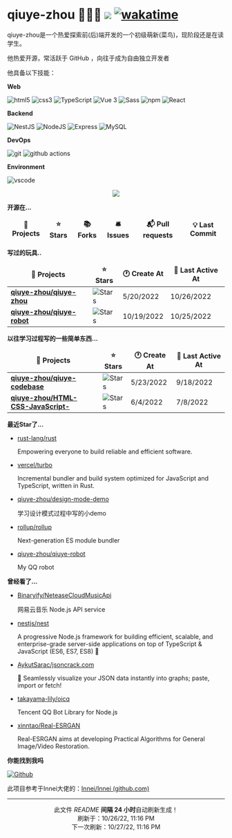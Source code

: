 # qiuye-zhou 🧑🏻‍💻 ![](https://visitor-badge.laobi.icu/badge?page_id=qiuye-zhou.readme) [![wakatime](https://wakatime.com/badge/user/9213dc96-df0d-4e66-b0bb-50f9e04e988c.svg)](https://wakatime.com/@9213dc96-df0d-4e66-b0bb-50f9e04e988c)

qiuye-zhou是一个热爱探索前(后)端开发的一个初级萌新(菜鸟)，现阶段还是在读学生。

他热爱开源，常活跃于 GitHub ，向往于成为自由独立开发者

他具备以下技能：

**Web**

<p>
  <img alt="html5" src="https://img.shields.io/badge/-HTML5-E34F26?style=flat-square&logo=html5&logoColor=white" />
  <img alt="css3" src="https://img.shields.io/badge/-Css3-1572B6.svg?logo=css3&style=popout">
  <img alt="TypeScript" src="https://img.shields.io/badge/-TypeScript-007ACC?style=flat-square&logo=typescript&logoColor=white" />
  <img alt="Vue 3" src="https://img.shields.io/badge/-Vue-5BA17F?style=flat-square&logo=vue.js&logoColor=white" />
  <img alt="Sass" src="https://img.shields.io/badge/-Sass-CC6699?style=flat-square&logo=sass&logoColor=white" />
  <img alt="npm" src="https://img.shields.io/badge/-NPM-CB3837?style=flat-square&logo=npm&logoColor=white" />
  <img alt="React" src="https://img.shields.io/badge/-React-45b8d8?style=flat-square&logo=react&logoColor=white" />
</p>

**Backend**

<p>
  <img alt="NestJS" src="https://img.shields.io/badge/-NestJS-ea2845?style=flat-square&logo=nestjs&logoColor=white" />
  <img alt="NodeJS" src="https://img.shields.io/badge/-NodeJS-43853d?style=flat-square&logo=Node.js&logoColor=white" />
  <img alt="Express" src="https://img.shields.io/badge/-express-13aa52?style=flat-square&logo=express&logoColor=white" />
  <img alt="MySQL" src="https://img.shields.io/badge/-MySQL-13aa52?style=flat-square&logo=Mysql&logoColor=white" />
</p>

**DevOps**

<p>
  <img alt="git" src="https://img.shields.io/badge/-Git-F05032?style=flat-square&logo=git&logoColor=white" />
  <img alt="github actions"
    src="https://img.shields.io/badge/-Github_Actions-2088FF?style=flat-square&logo=github-actions&logoColor=white" />
</p>

**Environment**

<p>
  <img alt="vscode" src="https://img.shields.io/badge/Visual%20Studio%20Code-blue?style=flat-square&logo=visual-studio-code&logoColor=ffffff" />
</p>

<div align="center"> <img src="[https://metrics.lecoq.io/sun0225SUN?template=classic&config.timezone=Asia%2FShanghai](https://metrics.lecoq.io/qiuye-zhou?template=classic&base.header=0&base.activity=0&base.community=0&base.repositories=0&base.metadata=0&languages=1&base=header%2C%20activity%2C%20community%2C%20repositories%2C%20metadata&base.indepth=false&base.hireable=false&base.skip=false&languages=false&languages.skipped=qiuye-zhou.github.io&languages.limit=8&languages.threshold=0%25&languages.other=false&languages.colors=github&languages.sections=most-used&languages.indepth=false&languages.analysis.timeout=15&languages.categories=markup%2C%20programming&languages.recent.categories=markup%2C%20programming&languages.recent.load=300&languages.recent.days=14&config.timezone=Asia%2FShanghai)"> </div>

**开源在...**

<table><thead align=center><tr border: none;><td><b>🎁 Projects</b></td><td><b>⭐ Stars</b></td><td><b>📚 Forks</b></td><td><b>🛎 Issues</b></td><td><b>📬 Pull requests</b></td><td><b>💡 Last Commit</b></td></tr></thead><tbody></tbody></table>


**写过的玩具..**

<table><thead align=center><tr border: none;><td><b>🎁 Projects</b></td><td><b>⭐ Stars</b></td><td><b>🕐 Create At</b></td><td><b>📅 Last Active At</b></td></tr></thead><tbody><tr><td><a href=https://github.com/qiuye-zhou/qiuye-zhou target=_blank><b>qiuye-zhou/qiuye-zhou</b></a></td><td><img alt=Stars src="https://img.shields.io/github/stars/qiuye-zhou/qiuye-zhou?style=flat-square&labelColor=343b41"></td><td>5/20/2022</td><td>10/26/2022</td></tr><tr><td><a href=https://github.com/qiuye-zhou/qiuye-robot target=_blank><b>qiuye-zhou/qiuye-robot</b></a></td><td><img alt=Stars src="https://img.shields.io/github/stars/qiuye-zhou/qiuye-robot?style=flat-square&labelColor=343b41"></td><td>10/19/2022</td><td>10/25/2022</td></tr></tbody></table>

**以往学习过程写的一些简单东西...**

<table><thead align=center><tr border: none;><td><b>🎁 Projects</b></td><td><b>⭐ Stars</b></td><td><b>🕐 Create At</b></td><td><b>📅 Last Active At</b></td></tr></thead><tbody><tr><td><a href=https://github.com/qiuye-zhou/qiuye-codebase target=_blank><b>qiuye-zhou/qiuye-codebase</b></a></td><td><img alt=Stars src="https://img.shields.io/github/stars/qiuye-zhou/qiuye-codebase?style=flat-square&labelColor=343b41"></td><td>5/23/2022</td><td>9/18/2022</td></tr><tr><td><a href=https://github.com/qiuye-zhou/HTML-CSS-JavaScript- target=_blank><b>qiuye-zhou/HTML-CSS-JavaScript-</b></a></td><td><img alt=Stars src="https://img.shields.io/github/stars/qiuye-zhou/HTML-CSS-JavaScript-?style=flat-square&labelColor=343b41"></td><td>6/4/2022</td><td>7/8/2022</td></tr></tbody></table>

**最近Star了...**

<ul><li><a href=https://github.com/rust-lang/rust>rust-lang/rust</a><p>Empowering everyone to build reliable and efficient software.</p></li><li><a href=https://github.com/vercel/turbo>vercel/turbo</a><p>Incremental bundler and build system optimized for JavaScript and TypeScript, written in Rust.</p></li><li><a href=https://github.com/qiuye-zhou/design-mode-demo>qiuye-zhou/design-mode-demo</a><p>学习设计模式过程中写的小demo</p></li><li><a href=https://github.com/rollup/rollup>rollup/rollup</a><p>Next-generation ES module bundler</p></li><li><a href=https://github.com/qiuye-zhou/qiuye-robot>qiuye-zhou/qiuye-robot</a><p>My QQ robot</p></li></ul>

**曾经看了...**

<ul><li><a href=https://github.com/Binaryify/NeteaseCloudMusicApi>Binaryify/NeteaseCloudMusicApi</a><p>网易云音乐 Node.js API service</p></li><li><a href=https://github.com/nestjs/nest>nestjs/nest</a><p>A progressive Node.js framework for building efficient, scalable, and enterprise-grade server-side applications on top of TypeScript & JavaScript (ES6, ES7, ES8) 🚀</p></li><li><a href=https://github.com/AykutSarac/jsoncrack.com>AykutSarac/jsoncrack.com</a><p>🔮 Seamlessly visualize your JSON data instantly into graphs; paste, import or fetch!</p></li><li><a href=https://github.com/takayama-lily/oicq>takayama-lily/oicq</a><p>Tencent QQ Bot Library for Node.js</p></li><li><a href=https://github.com/xinntao/Real-ESRGAN>xinntao/Real-ESRGAN</a><p>Real-ESRGAN aims at developing Practical Algorithms for General Image/Video Restoration.</p></li></ul>

**你能找到我吗**

<p><a href="https://github.com/qiuye-zhou" target="_blank"><img alt="Github" src="https://img.shields.io/badge/GitHub-%2312100E.svg?&style=for-the-badge&logo=Github&logoColor=white" /></a>

此项目参考于Innei大佬的：[Innei/Innei (github.com)](https://github.com/Innei/Innei)

------------

<p align=center><strong></strong></p>
<p align=center>此文件 <i>README</i> <b>间隔 24 小时</b>自动刷新生成！<br>刷新于：10/26/22, 11:16 PM<br>下一次刷新：10/27/22, 11:16 PM</p>
